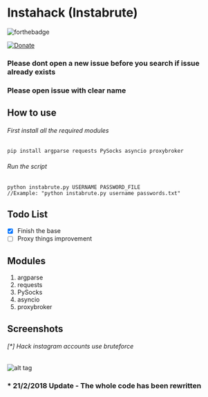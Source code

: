 

# Instahack (Instabrute)
![forthebadge](https://forthebadge.com/images/badges/made-with-python.svg)

[![Donate](https://img.shields.io/badge/Donate-PayPal-green.svg?style=flat-square)](https://www.paypal.com/cgi-bin/webscr?cmd=_s-xclick&hosted_button_id=ARVABYAUX3NPC)

### Please dont open a new issue before you search if issue already exists
### Please open issue with clear name

## How to use
###### First install all the required modules
```
pip install argparse requests PySocks asyncio proxybroker
```
###### Run the script
```
python instabrute.py USERNAME PASSWORD_FILE
//Example: "python instabrute.py username passwords.txt"
```
## Todo List
- [x] Finish the base
- [ ] Proxy things improvement

## Modules
1. argparse
2. requests
3. PySocks
4. asyncio
5. proxybroker

## Screenshots
###### [*] Hack instagram accounts use bruteforce
![alt tag](https://raw.githubusercontent.com/avramit/instahack/master/screenshot.png)

### * 21/2/2018 Update - The whole code has been rewritten
